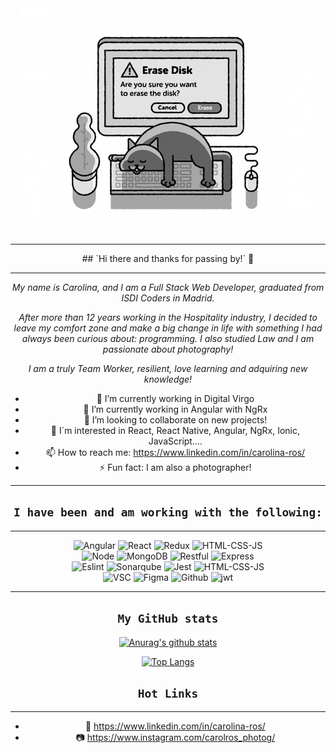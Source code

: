 <div align="center">
<img src="https://github.com/CarolRdR/CarolRdR/blob/main/cat.gif">

</div>

---
<div align="center">
##  `Hi there and thanks for passing by!` 📸
 
---

 
_My name is Carolina, and I am a Full Stack Web Developer, graduated from ISDI Coders in Madrid._

_After more than 12 years working in the Hospitality industry, I decided to leave my comfort zone and make a big change in life with something I had always_ _been curious about: programming._
_I also studied Law and I am passionate about photography!_

 _I am a truly Team Worker, resilient, love learning and adquiring new knowledge!_



 
- 🔭 I’m currently working in Digital Virgo
- 🌱 I’m currently working in Angular with NgRx
- 👯 I’m looking to collaborate on new projects!
- 💬 I´m interested in React, React Native, Angular, NgRx, Ionic, JavaScript....
- 📫 How to reach me: https://www.linkedin.com/in/carolina-ros/
- ⚡ Fun fact: I am also a photographer! 

 ---

## `I have been and am working with the following:`
 
 
---

<div >
<span>
<img width="100" height="80" alt="Angular" src="https://user-images.githubusercontent.com/94986301/162156810-10ebf927-7203-468f-a2dc-7439222bb361.png">
 <img width="150" height="82" alt="React" src="https://user-images.githubusercontent.com/94986301/162154997-7448ec6e-5d98-41fc-a504-90a894f7d137.png">
 <img width="110" height="80" alt="Redux" src="https://user-images.githubusercontent.com/94986301/162162988-78e160f3-f469-4b2e-b650-93c926f9d35f.jpg">
<img width="110" height="80" alt="HTML-CSS-JS" src="https://user-images.githubusercontent.com/94986301/162161682-24cae105-52f2-45b5-886c-d279e0d42930.jpg">
 </span>
</div>

 <div>
 <span>
<img width="100" height="80" alt="Node" src="https://user-images.githubusercontent.com/94986301/162163504-77b88727-5762-4112-9dfa-e7cbc55c8727.png">
 <img width="150" height="80" alt="MongoDB" src="https://user-images.githubusercontent.com/94986301/162164010-34ed07d6-53b5-4282-9070-5cbfe9714bb7.png">
<img width="110" height="80" alt="Restful" src="https://user-images.githubusercontent.com/94986301/162164864-1a072f80-233d-4206-8e42-7a223a832940.jpg">
 <img width="110" height="80" alt="Express" src="https://user-images.githubusercontent.com/94986301/162180932-ca78a381-ab48-477a-a6e4-fea159f30aed.png">
</span>
</div>

<div>
 <span>
<img width="100" height="80" alt="Eslint" src="https://user-images.githubusercontent.com/94986301/162166661-192c308b-1cfa-45f1-ab05-f832e9003934.png">
 <img width="150" height="80" alt="Sonarqube" src="https://user-images.githubusercontent.com/94986301/162165992-17dc1c69-13b3-4906-b734-dcfed7137e73.png">
<img width="110" height="80" alt="Jest" src="https://user-images.githubusercontent.com/94986301/162166968-844ae077-bd40-4fd7-a6a8-674c99a72e31.jpg">
 <img width="110" height="80" alt="HTML-CSS-JS" src="https://user-images.githubusercontent.com/94986301/162167352-ab90a5e5-aee1-4c0c-91d6-781024d7066f.jpg">
</span>
</div>

<div>
 <span>
<img width="100" height="80" alt="VSC" src="https://user-images.githubusercontent.com/94986301/162179324-7a52e0d8-4b72-4ccc-9e94-014c6a1c83cd.png">
 <img width="150" height="80" alt="Figma" src="https://user-images.githubusercontent.com/94986301/162179801-b9ee2c58-bb71-418c-9b08-80b60c99d493.jpeg">
<img width="110" height="80" alt="Github" src="https://user-images.githubusercontent.com/94986301/162180475-164a60b5-4d01-4429-908e-5ef8cce8e7f3.png">
<img width="110" height="80" alt="jwt" src="https://user-images.githubusercontent.com/94986301/162165293-465f6001-00b1-47d6-b400-e625336606e2.png"> 
</span>
</div>

---
## `My GitHub stats`
 
 [![Anurag's github stats](https://github-readme-stats.vercel.app/api?username=CarolRdR&show_icons=true&theme=tokyonight)](https://github.com/CarolRdR/github-readme-stats)
 
 [![Top Langs](https://github-readme-stats.vercel.app/api/top-langs/?username=CarolRdR&layout=compact)](https://github.com/CarolRdR/github-readme-stats)
 
 
## `Hot Links`
 
 ---

- 💼  https://www.linkedin.com/in/carolina-ros/
- 📷  https://www.instagram.com/carolros_photog/
 </div>

<!--
**CarolRdR/CarolRdR** is a ✨ _special_ ✨ repository because its `README.md` (this file) appears on your GitHub profile.

Here are some ideas to get you started:

- 🔭 I’m currently working on my Final Project from ISDI Coders as freelancer
- 🌱 I’m currently learning Angular
- 👯 I’m looking to collaborate on new projects!
- 💬 Ask me about React, JavaScript....
- 📫 How to reach me: rosdelreal@gmail.com
- ⚡ Fun fact: I am also a photographer! 
-->
